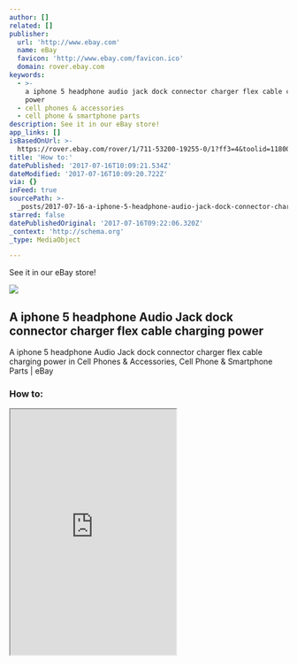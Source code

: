 ```yaml
---
author: []
related: []
publisher:
  url: 'http://www.ebay.com'
  name: eBay
  favicon: 'http://www.ebay.com/favicon.ico'
  domain: rover.ebay.com
keywords:
  - >-
    a iphone 5 headphone audio jack dock connector charger flex cable charging
    power
  - cell phones & accessories
  - cell phone & smartphone parts
description: See it in our eBay store!
app_links: []
isBasedOnUrl: >-
  https://rover.ebay.com/rover/1/711-53200-19255-0/1?ff3=4&toolid=11800&pub=5575272753&campid=5338042010&mpre=http%3A%2F%2Fwww.ebay.com%2Fitm%2FA-iphone-5-headphone-Audio-Jack-dock-connector-charger-flex-cable-charging-power-%2F131574616203%3FssPageName%3DSTRK%3AMESE%3AIT
title: 'How to:'
datePublished: '2017-07-16T10:09:21.534Z'
dateModified: '2017-07-16T10:09:20.722Z'
via: {}
inFeed: true
sourcePath: >-
  _posts/2017-07-16-a-iphone-5-headphone-audio-jack-dock-connector-charger-flex.md
starred: false
datePublishedOriginal: '2017-07-16T09:22:06.320Z'
_context: 'http://schema.org'
_type: MediaObject

---
```

See it in our eBay store!

<article style=""><img src="https://s3-us-west-2.amazonaws.com/the-grid-img/p/6bd18daa702c411593db35584ac209b2776f550c.jpg" /><h1>A iphone 5 headphone Audio Jack dock connector charger flex cable charging power</h1><p>A iphone 5 headphone Audio Jack dock connector charger flex cable charging power in Cell Phones &amp; Accessories, Cell Phone &amp; Smartphone Parts | eBay</p></article>

### How to:

<iframe src="https://the-grid.github.io/ed-userhtml/?g=eJwljjsSwiAUAK_CUFiGaCZ-Q2xsPIJlgIcwQsg8YN7o6c1ouc3uDt7iFIGRN8VJ3u9bzhz4pyuSd9ues4xaclfKks9CEFHzTrVUBY1OUUBUYMTn9niduvvxsNNXhCDbzRSXS3aJ_GyTXI2_hkpoACVfeQohka0hZI0A8ziI_8b4BV7RMKY" height="444" style=""></iframe>